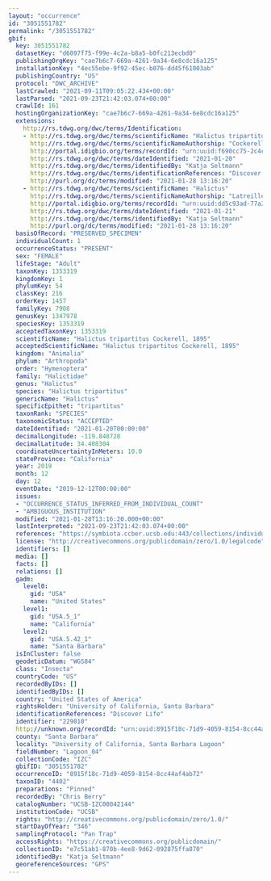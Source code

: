 ```yaml
---
layout: "occurrence"
id: "3051551782"
permalink: "/3051551782"
gbif:
  key: 3051551782
  datasetKey: "d6097f75-f99e-4c2a-b8a5-b0fc213ecbd0"
  publishingOrgKey: "cae7b6c7-669a-4261-9a34-6e8cdc16a125"
  installationKey: "4ec55ebe-9f92-45ec-b076-dd45f61003ab"
  publishingCountry: "US"
  protocol: "DWC_ARCHIVE"
  lastCrawled: "2021-09-11T09:05:22.434+00:00"
  lastParsed: "2021-09-23T21:42:03.074+00:00"
  crawlId: 161
  hostingOrganizationKey: "cae7b6c7-669a-4261-9a34-6e8cdc16a125"
  extensions:
    http://rs.tdwg.org/dwc/terms/Identification:
    - http://rs.tdwg.org/dwc/terms/scientificName: "Halictus tripartitus"
      http://rs.tdwg.org/dwc/terms/scientificNameAuthorship: "Cockerell, 1895"
      http://portal.idigbio.org/terms/recordId: "urn:uuid:f690cc75-2c4c-4e5d-95f7-07270374c33c"
      http://rs.tdwg.org/dwc/terms/dateIdentified: "2021-01-20"
      http://rs.tdwg.org/dwc/terms/identifiedBy: "Katja Seltmann"
      http://rs.tdwg.org/dwc/terms/identificationReferences: "Discover Life"
      http://purl.org/dc/terms/modified: "2021-01-28 13:16:20"
    - http://rs.tdwg.org/dwc/terms/scientificName: "Halictus"
      http://rs.tdwg.org/dwc/terms/scientificNameAuthorship: "Latreille, 1804"
      http://portal.idigbio.org/terms/recordId: "urn:uuid:dd5c93ad-77a3-44b2-95ec-1ec26f7e2df5"
      http://rs.tdwg.org/dwc/terms/dateIdentified: "2021-01-21"
      http://rs.tdwg.org/dwc/terms/identifiedBy: "Katja Seltmann"
      http://purl.org/dc/terms/modified: "2021-01-28 13:16:20"
  basisOfRecord: "PRESERVED_SPECIMEN"
  individualCount: 1
  occurrenceStatus: "PRESENT"
  sex: "FEMALE"
  lifeStage: "Adult"
  taxonKey: 1353319
  kingdomKey: 1
  phylumKey: 54
  classKey: 216
  orderKey: 1457
  familyKey: 7908
  genusKey: 1347978
  speciesKey: 1353319
  acceptedTaxonKey: 1353319
  scientificName: "Halictus tripartitus Cockerell, 1895"
  acceptedScientificName: "Halictus tripartitus Cockerell, 1895"
  kingdom: "Animalia"
  phylum: "Arthropoda"
  order: "Hymenoptera"
  family: "Halictidae"
  genus: "Halictus"
  species: "Halictus tripartitus"
  genericName: "Halictus"
  specificEpithet: "tripartitus"
  taxonRank: "SPECIES"
  taxonomicStatus: "ACCEPTED"
  dateIdentified: "2021-01-20T00:00:00"
  decimalLongitude: -119.848728
  decimalLatitude: 34.408304
  coordinateUncertaintyInMeters: 10.0
  stateProvince: "California"
  year: 2019
  month: 12
  day: 12
  eventDate: "2019-12-12T00:00:00"
  issues:
  - "OCCURRENCE_STATUS_INFERRED_FROM_INDIVIDUAL_COUNT"
  - "AMBIGUOUS_INSTITUTION"
  modified: "2021-01-28T13:16:20.000+00:00"
  lastInterpreted: "2021-09-23T21:42:03.074+00:00"
  references: "https://symbiota.ccber.ucsb.edu:443/collections/individual/index.php?occid=229010"
  license: "http://creativecommons.org/publicdomain/zero/1.0/legalcode"
  identifiers: []
  media: []
  facts: []
  relations: []
  gadm:
    level0:
      gid: "USA"
      name: "United States"
    level1:
      gid: "USA.5_1"
      name: "California"
    level2:
      gid: "USA.5.42_1"
      name: "Santa Barbara"
  isInCluster: false
  geodeticDatum: "WGS84"
  class: "Insecta"
  countryCode: "US"
  recordedByIDs: []
  identifiedByIDs: []
  country: "United States of America"
  rightsHolder: "University of California, Santa Barbara"
  identificationReferences: "Discover Life"
  identifier: "229010"
  http://unknown.org/recordId: "urn:uuid:8915f18c-71d9-4059-8154-8cc44af4ab72"
  county: "Santa Barbara"
  locality: "University of California, Santa Barbara Lagoon"
  fieldNumber: "Lagoon_04"
  collectionCode: "IZC"
  gbifID: "3051551782"
  occurrenceID: "8915f18c-71d9-4059-8154-8cc44af4ab72"
  taxonID: "4402"
  preparations: "Pinned"
  recordedBy: "Chris Berry"
  catalogNumber: "UCSB-IZC00042144"
  institutionCode: "UCSB"
  rights: "http://creativecommons.org/publicdomain/zero/1.0/"
  startDayOfYear: "346"
  samplingProtocol: "Pan Trap"
  accessRights: "https://creativecommons.org/publicdomain/"
  collectionID: "e7c51ab1-870b-4ee8-9d62-092875ffa870"
  identifiedBy: "Katja Seltmann"
  georeferenceSources: "GPS"
---
```


